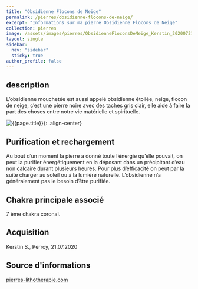 ```yaml
---
title: "Obsidienne Flocons de Neige"
permalink: /pierres/obsidienne-flocons-de-neige/
excerpt: "Informations sur ma pierre Obsidienne Flocons de Neige"
collection: pierres
image: /assets/images/pierres/ObsidienneFloconsDeNeige_Kerstin_20200721.jpg "Obsidienne Flocons de Neige"
layout: single
sidebar:
  nav: "sidebar"
  sticky: true
author_profile: false
---
```


## description
L’obsidienne mouchetée est aussi appelé obsidienne étoilée, neige, flocon de neige, c’est une pierre noire avec des taches gris clair, elle aide à faire la part des choses entre notre vie matérielle et spirituelle.

![{{page.title}}]({{page.image}} "Obsidienne Flocons de Neige"){: .align-center}


## Purification et rechargement
Au bout d’un moment la pierre a donné toute l’énergie qu’elle pouvait, on peut la purifier énergétiquement en la déposant dans un précipitant d’eau non calcaire durant plusieurs heures. Pour plus d’efficacité on peut par la suite charger au soleil ou à la lumière naturelle. L’obsidienne n’a généralement pas le besoin d’être purifiée.


## Chakra principale associé
7 ème chakra coronal.


## Acquisition
Kerstin S., Perroy, 21.07.2020


## Source d'informations
[pierres-lithotherapie.com](https://www.pierres-lithotherapie.com/obsidienne-proprietes-en-lithotherapie/)
